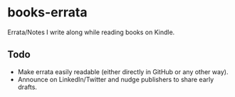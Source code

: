 # books-errata
Errata/Notes I write along while reading books on Kindle.

## Todo

- Make errata easily readable (either directly in GitHub or any other way).
- Announce on LinkedIn/Twitter and nudge publishers to share early drafts.
